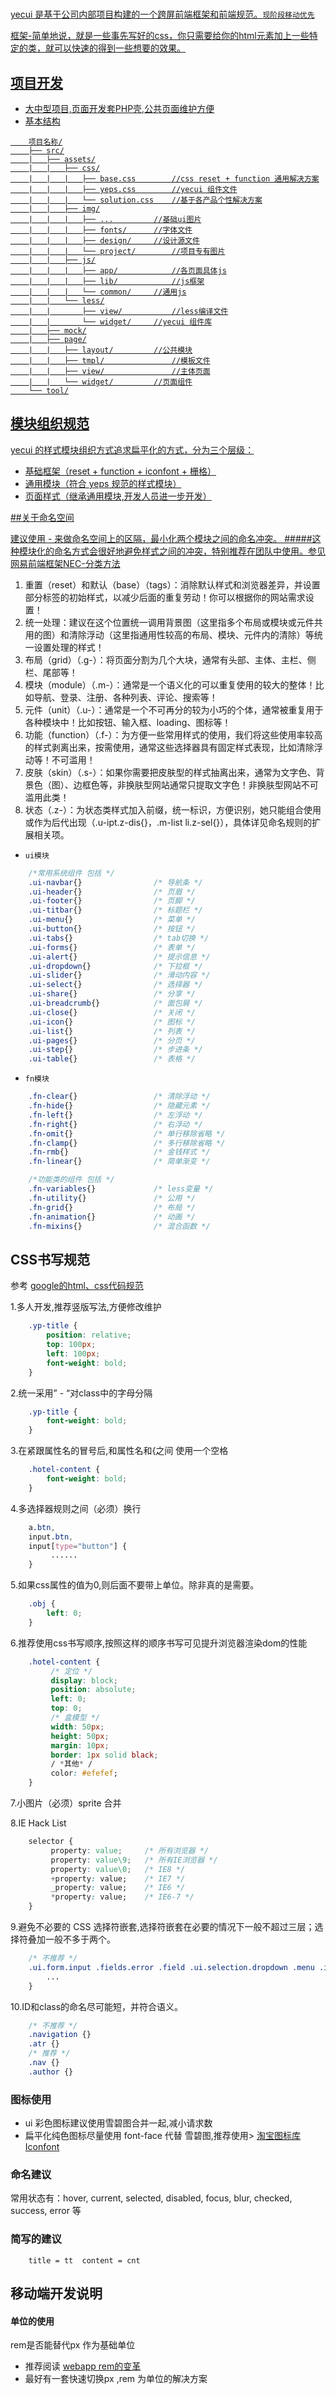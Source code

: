 <h1><a href="#" title="yep-ui 官网"></h1>


yecui 是基于公司内部项目构建的一个跨屏前端框架和前端规范。`现阶段移动优先`
	
框架-简单地说，就是一些事先写好的css，你只需要给你的html元素加上一些特定的类，就可以快速的得到一些想要的效果。

## 项目开发
- 大中型项目,页面开发套PHP壳,公共页面维护方便
- 基本结构
```
	项目名称/
	├── src/
	|	├── assets/
	|	|	├── css/
	|	|	|	├── base.css		//css reset + function 通用解决方案
	|	|	|	├── yeps.css		//yecui 组件文件
	|	|	|	└── solution.css	//基于各产品个性解决方案
	|	|	├── img/
	|	|	|	├── ...			//基础ui图片
	|	|	|	├── fonts/		//字体文件
	|	|	|	├── design/		//设计源文件
	|	|	|	└── project/		//项目专有图片
	|	|	├── js/
	|	|	|	├── app/			//各页面具体js
	|	|	|	├── lib/			//js框架
	|	|	|	└── common/		//通用js
	|	|	└── less/
	|	|		├── view/			//less编译文件
	|	|		└── widget/		//yecui 组件库
	|	├── mock/
	|	├── page/
	|	|	├── layout/			//公共模块
	|	|	├── tmpl/				//模板文件
	|	|	├── view/				//主体页面
	|	|	└── widget/			//页面组件
	└── tool/
```
## 模块组织规范

yecui 的样式模块组织方式追求扁平化的方式，分为三个层级：
- 基础框架（reset +  function + iconfont + 栅格）
- 通用模块（符合 yeps 规范的样式模块）
- 页面样式（继承通用模块,开发人员进一步开发）

##关于命名空间

建议使用 - 来做命名空间上的区隔，最小化两个模块之间的命名冲突。
#####这种模块化的命名方式会很好地避免样式之间的冲突，特别推荐在团队中使用。参见 [网易前端框架NEC-分类方法](http://nec.netease.com/standard/css-sort.html)
1. 重置（reset）和默认（base）（tags）：消除默认样式和浏览器差异，并设置部分标签的初始样式，以减少后面的重复劳动！你可以根据你的网站需求设置！
2. 统一处理：建议在这个位置统一调用背景图（这里指多个布局或模块或元件共用的图）和清除浮动（这里指通用性较高的布局、模块、元件内的清除）等统一设置处理的样式！
3. 布局（grid）（.g-）：将页面分割为几个大块，通常有头部、主体、主栏、侧栏、尾部等！
4. 模块（module）（.m-）：通常是一个语义化的可以重复使用的较大的整体！比如导航、登录、注册、各种列表、评论、搜索等！
5. 元件（unit）（.u-）：通常是一个不可再分的较为小巧的个体，通常被重复用于各种模块中！比如按钮、输入框、loading、图标等！
6. 功能（function）（.f-）：为方便一些常用样式的使用，我们将这些使用率较高的样式剥离出来，按需使用，通常这些选择器具有固定样式表现，比如清除浮动等！不可滥用！
7. 皮肤（skin）（.s-）：如果你需要把皮肤型的样式抽离出来，通常为文字色、背景色（图）、边框色等，非换肤型网站通常只提取文字色！非换肤型网站不可滥用此类！
8. 状态（.z-）：为状态类样式加入前缀，统一标识，方便识别，她只能组合使用或作为后代出现（.u-ipt.z-dis{}，.m-list li.z-sel{}），具体详见命名规则的扩展相关项。
- `ui模块` 
```css
	/*常用系统组件 包括 */
	.ui-navbar{} 	 			/* 导航条 */
	.ui-header{} 	 			/* 页眉 */
	.ui-footer{} 	 			/* 页脚 */
	.ui-titbar{} 	 			/* 标题栏 */
	.ui-menu{} 	 				/* 菜单 */
	.ui-button{} 	 			/* 按钮 */
	.ui-tabs{} 					/* tab切换 */
	.ui-forms{} 				/* 表单 */
	.ui-alert{} 				/* 提示信息 */
	.ui-dropdown{} 				/* 下拉框 */
	.ui-slider{} 				/* 滑动内容 */
	.ui-select{} 				/* 选择器 */
	.ui-share{} 				/* 分享 */
	.ui-breadcrumb{} 			/* 面包屑 */
	.ui-close{} 				/* 关闭 */
	.ui-icon{} 					/* 图标 */
	.ui-list{} 					/* 列表 */
	.ui-pages{} 				/* 分页 */
	.ui-step{} 					/* 步进条 */
	.ui-table{} 				/* 表格 */
```
- `fn模块` 
```css
	.fn-clear{} 				/* 清除浮动 */
	.fn-hide{} 					/* 隐藏元素 */
	.fn-left{} 					/* 左浮动 */
	.fn-right{} 				/* 右浮动 */
	.fn-omit{} 					/* 单行移除省略 */
	.fn-clamp{} 				/* 多行移除省略 */
	.fn-rmb{} 					/* 金钱样式 */
	.fn-linear{} 				/* 简单渐变 */

	/*功能类的组件 包括 */
	.fn-variables{} 			/* less变量 */
	.fn-utility{} 				/* 公用 */
	.fn-grid{} 					/* 布局 */
	.fn-animation{} 			/* 动画 */
	.fn-mixins{} 				/* 混合函数 */
```


## CSS书写规范 

参考 [google的html、css代码规范](http://www.cnblogs.com/2050/archive/2012/04/26/2470947.html)

1.多人开发,推荐竖版写法,方便修改维护
```css
	.yp-title {
		position: relative;
		top: 100px;
		left: 100px;
		font-weight: bold;
	}
```
2.统一采用” - “对class中的字母分隔
```css
	.yp-title {
		font-weight: bold;
	}
```
3.在紧跟属性名的冒号后,和属性名和{之间 使用一个空格
```css
	.hotel-content {
    	font-weight: bold;
	}
```
4.多选择器规则之间（必须）换行
```css
	a.btn,
	input.btn,
	input[type="button"] {
	     ......
	}
```
5.如果css属性的值为0,则后面不要带上单位。除非真的是需要。
```css
	.obj {
	    left: 0;    
	}
```
6.推荐使用css书写顺序,按照这样的顺序书写可见提升浏览器渲染dom的性能
```css
	.hotel-content {
	     /* 定位 */
	     display: block;
	     position: absolute;
	     left: 0;
	     top: 0;
	     /* 盒模型 */
	     width: 50px;
	     height: 50px;
	     margin: 10px;
	     border: 1px solid black;
	     / *其他* /
	     color: #efefef;
	}
```
7.小图片（必须）sprite 合并

8.IE Hack List
```css
	selector {
	     property: value;     /* 所有浏览器 */ 
	     property: value\9;   /* 所有IE浏览器 */ 
	     property: value\0;   /* IE8 */
	     +property: value;    /* IE7 */
	     _property: value;    /* IE6 */
	     *property: value;    /* IE6-7 */
	}
```
9.避免不必要的 CSS 选择符嵌套,选择符嵌套在必要的情况下一般不超过三层；选择符叠加一般不多于两个。
```css
	/* 不推荐 */
	.ui.form.input .fields.error .field .ui.selection.dropdown .menu .item:hover {
	    ...
	}
```
10.ID和class的命名尽可能短，并符合语义。
```css
	/* 不推荐 */
	.navigation {}
	.atr {}
	/* 推荐 */
	.nav {}
	.author {}
```









### 图标使用
- ui 彩色图标建议使用雪碧图合并一起,减小请求数
- 扁平化纯色图标尽量使用 font-face 代替 雪碧图,推荐使用> [淘宝图标库Iconfont](http://www.iconfont.cn/)

### 命名建议
常用状态有：hover, current, selected, disabled, focus, blur, checked, success, error 等
	
### 简写的建议
```
	title = tt	content = cnt
```
## 移动端开发说明
#### 单位的使用
rem是否能替代px 作为基础单位  
- 推荐阅读 [webapp rem的变革](http://isux.tencent.com/web-app-rem.html)
- 最好有一套快速切换px ,rem 为单位的解决方案
